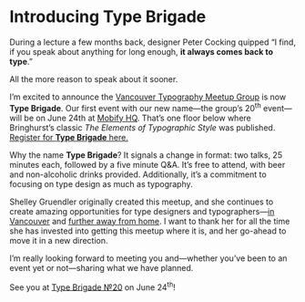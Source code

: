 # Introducing Type Brigade

During a lecture a few months back, designer Peter Cocking quipped “I find, if you speak about anything for long enough, __it always comes back to type__.”

All the more reason to speak about it sooner.

I’m excited to announce the [Vancouver Typography Meetup Group](http://meetup.com/vancouver-typography-meetup-group) is now __Type Brigade__. Our first event with our new name—the group’s 20<sup>th</sup> event—will be on June 24th at [Mobify HQ](https://www.google.com/maps/place/948+Homer+St/@49.2780571,-123.119061,17z). That’s one floor below where Bringhurst’s classic _The Elements of Typographic Style_ was published. [Register for __Type Brigade__ here.](http://www.meetup.com/typebrigade/events/186884552/)

Why the name __Type Brigade__? It signals a change in format: two talks, 25 minutes each, followed by a five minute Q&A. It’s free to attend, with beer and non-alcoholic drinks provided. Additionally, it’s a commitment to focusing on type design as much as typography.

Shelley Gruendler originally created this meetup, and she continues to create amazing opportunities for type designers and typographers—[in Vancouver](http://www.typecamp.org/camps/vancouver-pointed-pen) and [further away from home](http://www.typecamp.org/incredible-india-2014). I want to thank her for all the time she has invested into getting this meetup where it is, and her go-ahead to move it in a new direction.

I’m really looking forward to meeting you and—whether you’ve been to an event yet or not—sharing what we have planned.

See you at [Type Brigade №20](http://www.meetup.com/typebrigade/events/186884552/) on June 24<sup>th</sup>!
